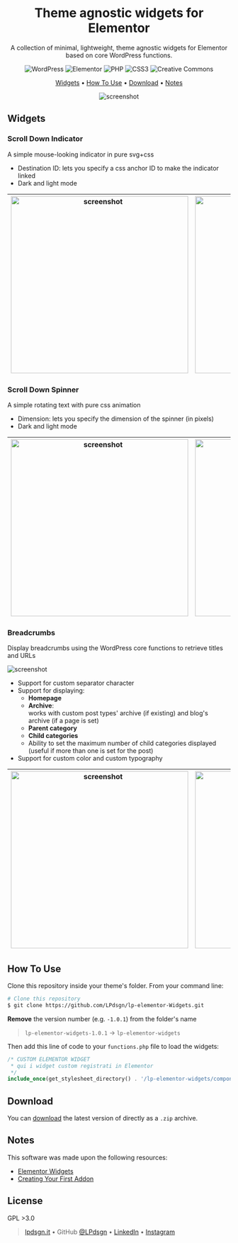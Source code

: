 <center>

# Theme agnostic widgets for Elementor

A collection of minimal, lightweight, theme agnostic widgets for Elementor based on core WordPress functions.

![WordPress](https://img.shields.io/badge/WordPress-%23117AC9.svg?style=flat&logo=WordPress&logoColor=white)
![Elementor](https://img.shields.io/badge/Elementor-92003B?logo=elementor&logoColor=fff&style=flat)
![PHP](https://img.shields.io/badge/php-%23777BB4.svg?style=flat&logo=php&logoColor=white)
![CSS3](https://img.shields.io/badge/css3-%231572B6.svg?style=flat&logo=css3&logoColor=white)
![Creative Commons](https://lpdsgn.it/assets/img/BY-NC-SA.png)

[Widgets](#widgets) •
[How To Use](#how-to-use) •
[Download](#download) •
[Notes](#notes)

![screenshot](https://lpdsgn.it/assets/img/Elementor-Widgets-Cover.jpg)

</center>

## Widgets

### Scroll Down Indicator
A simple mouse-looking indicator in pure svg+css
+ Destination ID: lets you specify a css anchor ID to make the indicator linked
+ Dark and light mode

| <img src="https://lpdsgn.it/assets/img/scrollDownIndicator_preview_1.jpg" alt="screenshot" width="400"/> | <img src="https://lpdsgn.it/assets/img/scrollDownIndicator_preview.gif" alt="screenshot" width="400"/> |
|---|---|
 
### Scroll Down Spinner
A simple rotating text with pure css animation
+ Dimension: lets you specify the dimension of the spinner (in pixels)
+ Dark and light mode

| <img src="https://lpdsgn.it/assets/img/scrollDownSpinner_preview_1.jpg" alt="screenshot" width="400"/> | <img src="https://lpdsgn.it/assets/img/scrollDownSpinner_preview.gif" alt="screenshot" width="400"/> |
|---|---|

### Breadcrumbs
Display breadcrumbs using the WordPress core functions to retrieve titles and URLs

![screenshot](https://lpdsgn.it/assets/img/Breadcrumbs-preview-3.jpg)
+ Support for custom separator character
+ Support for displaying:
  - **Homepage**
  - **Archive**:<br>works with custom post types' archive (if existing) and blog's archive (if a page is set)
  - **Parent category**
  - **Child categories**
  - Ability to set the maximum number of child categories displayed (useful if more than one is set for the post)
+ Support for custom color and custom typography

| <img src="https://lpdsgn.it/assets/img/Breadcrumbs-preview-1.jpg" alt="screenshot" width="400"/> | <img src="https://lpdsgn.it/assets/img/Breadcrumbs-preview-2.jpg" alt="screenshot" width="400"/> |
|---|---|


## How To Use

Clone this repository inside your theme's folder. From your command line:
```bash
# Clone this repository
$ git clone https://github.com/LPdsgn/lp-elementor-Widgets.git
```

**Remove** the version number (e.g. `-1.0.1`) from the folder's name
> `lp-elementor-widgets-1.0.1` → `lp-elementor-widgets`

Then add this line of code to your `functions.php` file to load the widgets:
```php
/* CUSTOM ELEMENTOR WIDGET 
 * qui i widget custom registrati in Elementor
 */
include_once(get_stylesheet_directory() . '/lp-elementor-widgets/components.php');
```

## Download

You can [download](https://github.com/LPdsgn/LP-Elementor-Widgets/releases/) the latest version of directly as a `.zip` archive.

## Notes

This software was made upon the following resources:

- [Elementor Widgets](https://developers.elementor.com/docs/widgets/)
- [Creating Your First Addon](https://developers.elementor.com/docs/getting-started/first-addon/)

## License

GPL >3.0


> [lpdsgn.it](https://lpdsgn.it) • 
> GitHub [@LPdsgn](https://github.com/LPdsgn) • 
> [LinkedIn](https://www.linkedin.com/in/luigi-pedata-lpdsgn/) • 
> [Instagram](https://www.instagram.com/lpdsgn.it/)

